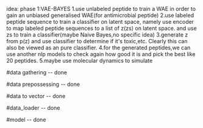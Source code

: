 idea:
    phase 1:VAE-BAYES
    1.use unlabeled peptide to train a WAE in order to gain an unbiased generalised WAE(for antimicrobial peptide)
    2.use labeled peptide sequence to train a classifier on latent space, namely use encoder to map labeled peptide sequences to a list of z(zs) on latent space. and use zs to train a classifier(maybe Naive Bayes,no specific idea)
    3.generate z from p(z) and use classifier to determine if it's toxic,etc. Clearly this can also be viewed as an pure classifier.
    4.for the generated peptides,we can use another nlp models to check again how good it is and pick the best like 20 peptides.
    5.maybe use molecular dynamics to simulate

#data gathering -- done

#data prepossessing -- done

#data to vector -- done

#data_loader -- done

#model -- done
